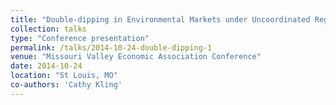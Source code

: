 ```yaml
---
title: "Double-dipping in Environmental Markets under Uncoordinated Regulators or under a Regulator who Ignores Pollutants’ Complementarities"
collection: talks
type: "Conference presentation"
permalink: /talks/2014-10-24-double-dipping-1
venue: "Missouri Valley Economic Association Conference"
date: 2014-10-24
location: "St Louis, MO"
co-authors: 'Cathy Kling'
---
```



